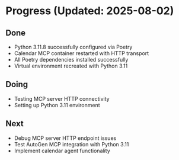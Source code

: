 # Progress (Updated: 2025-08-02)

## Done

- Python 3.11.8 successfully configured via Poetry
- Calendar MCP container restarted with HTTP transport
- All Poetry dependencies installed successfully
- Virtual environment recreated with Python 3.11

## Doing

- Testing MCP server HTTP connectivity
- Setting up Python 3.11 environment

## Next

- Debug MCP server HTTP endpoint issues
- Test AutoGen MCP integration with Python 3.11
- Implement calendar agent functionality

